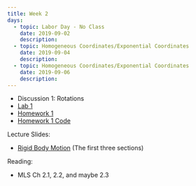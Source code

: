 ```yaml
---
title: Week 2
days:
  - topic: Labor Day - No Class
    date: 2019-09-02
    description: 
  - topic: Homogeneous Coordinates/Exponential Coordinates
    date: 2019-09-04
    description: 
  - topic: Homogeneous Coordinates/Exponential Coordinates
    date: 2019-09-06
    description: 
---
```


- Discussion 1: Rotations
- [Lab 1](../assets/labs/lab1.pdf)
- [Homework 1](../assets/hw/HW1-fall2019.pdf)
- [Homework 1 Code](../assets/hw/HW1.zip)

Lecture Slides:
- [Rigid Body Motion](../assets/lectures/refs/RigidMotions_MLS_Chap2.pdf) (The first three sections)

Reading:
- MLS Ch 2.1, 2.2, and maybe 2.3

